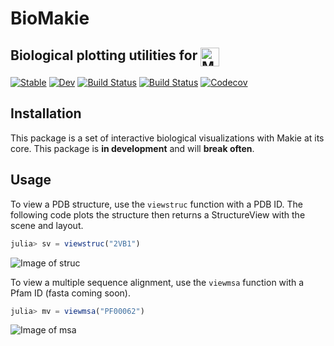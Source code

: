 # BioMakie

## Biological plotting utilities for <a href = "https://www.github.com/JuliaPlots/Makie.jl"><img src="https://raw.githubusercontent.com/JuliaPlots/Makie.jl/master/assets/logo.png" alt="Makie.jl" height="30" align = "top"></a>

[![Stable](https://img.shields.io/badge/docs-stable-blue.svg)](https://kool7d.github.io/BioMakie.jl/gh-pages)
[![Dev](https://img.shields.io/badge/docs-dev-blue.svg)](https://kool7d.github.io/BioMakie.jl/dev)
[![Build Status](https://travis-ci.com/kool7d/BioMakie.jl.svg?branch=master)](https://travis-ci.com/kool7d/BioMakie.jl)
[![Build Status](https://ci.appveyor.com/api/projects/status/github/kool7d/BioMakie.jl?svg=true)](https://ci.appveyor.com/project/kool7d/BioMakie-jl)
[![Codecov](https://codecov.io/gh/kool7d/BioMakie.jl/branch/master/graph/badge.svg)](https://codecov.io/gh/kool7d/BioMakie.jl)

## Installation

This package is a set of interactive biological visualizations with Makie at its core.
This package is **in development** and will **break often**. 

## Usage

To view a PDB structure, use the `viewstruc` function with a PDB ID. The following code plots the structure then returns a StructureView with the scene and layout.
```julia
julia> sv = viewstruc("2VB1")
```
![Image of struc](https://github.com/kool7d/BioMakie.jl/blob/master/examples/2vb1.png)

To view a multiple sequence alignment, use the `viewmsa` function with a Pfam ID (fasta coming soon).
```julia
julia> mv = viewmsa("PF00062")
```
![Image of msa](https://github.com/kool7d/BioMakie.jl/blob/dev/examples/msatable.png)
